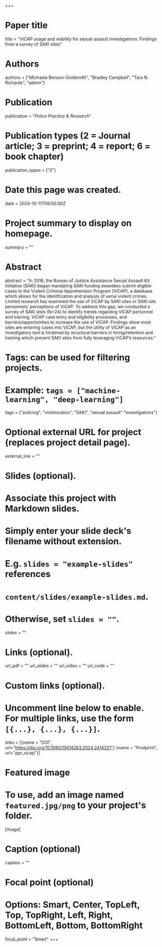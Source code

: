 +++
# Paper title
title = "ViCAP usage and viability for sexual assault investigations: Findings from a survey of SAKI sites"

# Authors
authors = ["Michaela Benson-Goldsmith", "Bradley Campbell", "Tara N. Richards", "admin"]

# Publication
publication = "*Police Practice & Research*"

# Publication types (2 = Journal article; 3 = preprint; 4 = report; 6 = book chapter)
publication_types = ["2"]

# Date this page was created.
date = 2024-10-11T09:00:00Z

# Project summary to display on homepage.
summary = ""

# Abstract
abstract = "In 2018, the Bureau of Justice Assistance Sexual Assault Kit Initiative (SAKI) began mandating SAKI funding awardees submit eligible cases to the Violent Criminal Apprehension Program (ViCAP), a database which allows for the identification and analysis of serial violent crimes. Limited research has examined the use of ViCAP by SAKI sites or SAKI site personnels’ perceptions of ViCAP. To address this gap, we conducted a survey of SAKI sites (N=24) to identify trends regarding ViCAP personnel and training, ViCAP case entry and eligibility processes, and barriers/opportunities to increase the use of ViCAP. Findings show most sites are entering cases into ViCAP, but the utility of ViCAP as an investigatory tool is hindered by structural barriers in hiring/retention and training which prevent SAKI sites from fully leveraging ViCAP’s resources."

# Tags: can be used for filtering projects.
# Example: `tags = ["machine-learning", "deep-learning"]`
tags = ["policing", "victimization", "SAKI", "sexual assault" "investigations"]

# Optional external URL for project (replaces project detail page).
external_link = ""

# Slides (optional).
#   Associate this project with Markdown slides.
#   Simply enter your slide deck's filename without extension.
#   E.g. `slides = "example-slides"` references 
#   `content/slides/example-slides.md`.
#   Otherwise, set `slides = ""`.
slides = ""

# Links (optional).
url_pdf = ""
url_slides = ""
url_video = ""
url_code = ""

# Custom links (optional).
#   Uncomment line below to enable. For multiple links, use the form `[{...}, {...}, {...}]`.
links = [{name = "DOI", url="https://doi.org/10.1080/15614263.2024.2414321"} {name = "Postprint", url="ppr_vicap"}]

# Featured image
# To use, add an image named `featured.jpg/png` to your project's folder. 
[image]
  # Caption (optional)
  caption = ""
  
  # Focal point (optional)
  # Options: Smart, Center, TopLeft, Top, TopRight, Left, Right, BottomLeft, Bottom, BottomRight
  focal_point = "Smart"
+++

